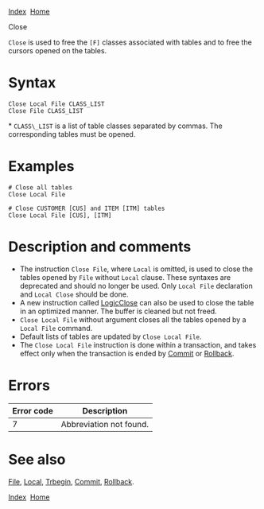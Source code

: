 [Index](index.html)  [Home](getting-started_home.html)

Close

`Close` is used to free the `[F]` classes associated with tables and to free the cursors opened on the tables.

# Syntax

```
Close Local File CLASS_LIST
Close File CLASS_LIST
```

\* `CLASS\_LIST` is a list of table classes separated by commas. The corresponding tables must be opened.

# Examples

```
# Close all tables
Close Local File

# Close CUSTOMER [CUS] and ITEM [ITM] tables
Close Local File [CUS], [ITM]
```

# Description and comments

* The instruction `Close File`, where `Local` is omitted, is used to close the tables opened by `File` without `Local` clause. These syntaxes are deprecated and should no longer be used. Only `Local File` declaration and `Local Close` should be done.
* A new instruction called [LogicClose](4gl_logicclose.html) can also be used to close the table in an optimized manner. The buffer is cleaned but not freed.
* `Close Local File` without argument closes all the tables opened by a `Local File` command.
* Default lists of tables are updated by `Close Local File`.
* The `Close Local File` instruction is done within a transaction, and takes effect only when the transaction is ended by [Commit](4gl_commit.html) or [Rollback](4gl_rollback.html).

# Errors

| Error code | Description |
| --- | --- |
| 7 | Abbreviation not found. |

# See also

[File](4gl_file.html), [Local](4gl_local.html), [Trbegin](4gl_trbegin.html), [Commit](4gl_commit.html), [Rollback](4gl_rollback.html).

  

[Index](index.html)  [Home](getting-started_home.html)
